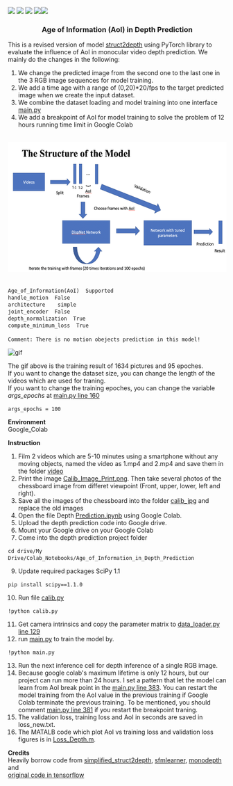 ![](https://img.shields.io/badge/Python-3.6.9-blue) ![](https://img.shields.io/badge/PyTorch-1.0-yellow) ![](https://img.shields.io/badge/CUDA-9.0-orange) ![](https://img.shields.io/badge/OpenCV_Python-4.1.2-red)![](https://img.shields.io/badge/SciPy-1.1-green)
### <p align="center">Age of Information (AoI) in Depth Prediction</p>  

This is a revised version of model [struct2depth](https://github.com/tensorflow/models/tree/archive/research/struct2depth) using PyTorch library to evaluate the influence of AoI in monocular video depth prediction. We mainly do the changes in the following:<br>  
1. We change the predicted image from the second one to the last one in the 3 RGB image sequences for model training.<br> 
2. We add a time age with a range of (0,20)*20/fps to the target predicted image when we create the input dataset.<br>
3. We combine the dataset loading and model training into one interface [main.py](https://github.com/szl0144/Age_of_Information_in_Depth_Prediction/blob/master/main.py)<br>
4. We add a breakpoint of AoI for model training to solve the problem of 12 hours running time limit in Google Colab<br>
<br>
<div align=center><img width="550" height="300" src=./misc/model.png></div>

<br> 

```
Age_of_Information(AoI)  Supported
handle_motion  False
architecture    simple
joint_encoder  False
depth_normalization  True
compute_minimum_loss  True

Comment: There is no motion obejects prediction in this model!
```
![gif](./misc/rst.gif)  

The gif above is the training result of 1634 pictures and 95 epoches. 
<br> 
If you want to change the dataset size, you can change the length of the videos which are used for traning.<br> 
If you want to change the training epoches, you can change the variable <i>args_epochs</i> at [main.py line 160](https://github.com/szl0144/Age_of_Information_in_Depth_Prediction/blob/47d4acc799c0d061810acd17756382727793546f/main.py#L160)<br>
``` 
args_epochs = 100
``` 


**Environment**  
Google_Colab 
<br>  

**Instruction**  

1. Film 2 videos which are 5-10 minutes using a smartphone without any moving objects, named the video as 1.mp4 and 2.mp4 and save them in the folder [video](https://github.com/szl0144/Age_of_Information_in_Depth_Prediction/tree/master/video) <br />
2. Print the image [Calib_Image_Print.png](https://github.com/szl0144/Age_of_Information_in_Depth_Prediction/blob/master/calib_jpg/Calib_Image_Print.png). Then take several photos of the chessboard image from differet viewpoint (Front, upper, lower, left and right).  <br />
4. Save all the images of the chessboard into the folder [calib_jpg](https://github.com/szl0144/Age_of_Information_in_Depth_Prediction/tree/master/calib_jpg) and replace the old images  <br />
5. Open the file Depth [Prediction.ipynb](https://github.com/szl0144/Age_of_Information_in_Depth_Prediction/blob/master/Depth_Prediction.ipynb) using Google Colab. <br />
6. Upload the depth prediction code into Google drive. <br />
7. Mount your Google drive on your Google Colab <br />
8. Come into the depth prediction project folder <br />
```
cd drive/My Drive/Colab_Notebooks/Age_of_Information_in_Depth_Prediction 
``` 
9. Update required packages SciPy 1.1 <br />
```
pip install scipy==1.1.0    
``` 
10. Run file [calib.py](https://github.com/szl0144/Age_of_Information_in_Depth_Prediction/blob/master/calib.py) <br />
```
!python calib.py 
``` 
11. Get camera intrinsics and copy the parameter matrix to [data_loader.py line 129](https://github.com/szl0144/Age_of_Information_in_Depth_Prediction/blob/master/data_loader.py#L129) <br />
12. run [main.py](https://github.com/szl0144/Age_of_Information_in_Depth_Prediction/blob/master/main.py) to train the model by.<br />
``` 
!python main.py
``` 
13. Run the next inference cell for depth inference of a single RGB image.<br />
14. Because google colab's maximum lifetime is only 12 hours, but our project can run more than 24 hours. I set a pattern that let the model can learn from AoI break point in the [main.py line 383](https://github.com/szl0144/Age_of_Information_in_Depth_Prediction/blob/47d4acc799c0d061810acd17756382727793546f/main.py#L383). You can restart the model training from the AoI value in the previous training if Google Colab terminate the previous training. To be mentioned, you should comment [main.py line 381](https://github.com/szl0144/Age_of_Information_in_Depth_Prediction/blob/47d4acc799c0d061810acd17756382727793546f/main.py#L381) if you restart the breakpoint traning.<br />
15. The validation loss, training loss and AoI in seconds are saved in loss_new.txt.<br />
16. The MATALB code which plot AoI vs training loss and validation loss figures is in [Loss_Depth.m](https://github.com/szl0144/Age_of_Information_in_Depth_Prediction/blob/master/MATLAB/Loss_Depth.m)</i>.<br />

**Credits**  
Heavily borrow code from [simplified_struct2depth](https://github.com/necroen/simplified_struct2depth), [sfmlearner](https://github.com/ClementPinard/SfmLearner-Pytorch), [monodepth](https://github.com/ClubAI/MonoDepth-PyTorch) and  
[original code in tensorflow](https://github.com/tensorflow/models/tree/master/research/struct2depth)  





